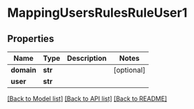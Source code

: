 # MappingUsersRulesRuleUser1

## Properties
Name | Type | Description | Notes
------------ | ------------- | ------------- | -------------
**domain** | **str** |  | [optional] 
**user** | **str** |  | 

[[Back to Model list]](../README.md#documentation-for-models) [[Back to API list]](../README.md#documentation-for-api-endpoints) [[Back to README]](../README.md)



